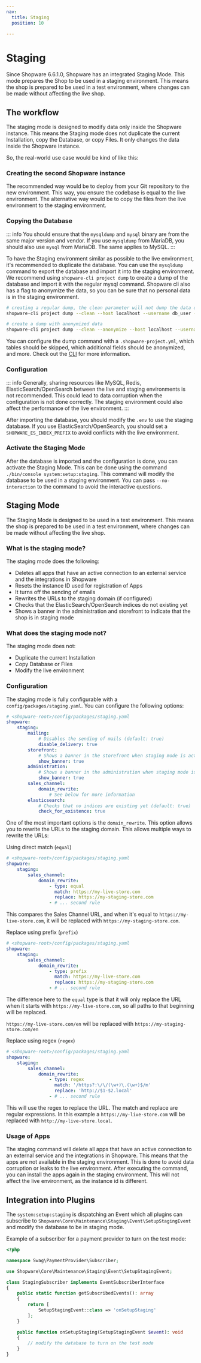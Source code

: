 ```yaml
---
nav:
  title: Staging
  position: 10

---
```


# Staging

Since Shopware 6.6.1.0, Shopware has an integrated Staging Mode. This mode prepares the Shop to be used in a staging environment. This means the shop is prepared to be used in a test environment, where changes can be made without affecting the live shop.

## The workflow

The staging mode is designed to modify data only inside the Shopware instance. This means the Staging mode does not duplicate the current Installation, copy the Database, or copy Files. It only changes the data inside the Shopware instance.

So, the real-world use case would be kind of like this:

### Creating the second Shopware instance

The recommended way would be to deploy from your Git repository to the new environment. This way, you ensure the codebase is equal to the live environment. The alternative way would be to copy the files from the live environment to the staging environment.

### Copying the Database
::: info
You should ensure that the `mysqldump` and `mysql` binary are from the same major version and vendor. If you use `mysqldump` from MariaDB, you should also use `mysql` from MariaDB. The same applies to MySQL.
:::

To have the Staging environment similar as possible to the live environment, it's recommended to duplicate the database. You can use the `mysqldump` command to export the database and import it into the staging environment. 
We recommend using `shopware-cli project dump` to create a dump of the database and import it with the regular mysql command. Shopware cli also has a flag to anonymize the data, so you can be sure that no personal data is in the staging environment.

```bash
# creating a regular dump, the clean parameter will not dump the data of cart table
shopware-cli project dump --clean --host localhost --username db_user --password db_pass --output shop.sql shopware

# create a dump with anonymized data
shopware-cli project dump --clean --anonymize --host localhost --username db_user --password db_pass --output shop.sql shopware
```

You can configure the dump command with a `.shopware-project.yml`, which tables should be skipped, which additional fields should be anonymized, and more. Check out the [CLI](https://sw-cli.fos.gg/commands/project/#shopware-cli-project-dump-database) for more information.

### Configuration
::: info
Generally, sharing resources like MySQL, Redis, ElasticSearch/OpenSearch between the live and staging environments is not recommended. This could lead to data corruption when the configuration is not done correctly. The staging environment could also affect the performance of the live environment.
:::

After importing the database, you should modify the `.env` to use the staging database. If you use ElasticSearch/OpenSearch, you should set a `SHOPWARE_ES_INDEX_PREFIX` to avoid conflicts with the live environment.

### Activate the Staging Mode

After the database is imported and the configuration is done, you can activate the Staging Mode. This can be done using the command `./bin/console system:setup:staging`. This command will modify the database to be used in a staging environment. You can pass `--no-interaction` to the command to avoid the interactive questions.

## Staging Mode

The Staging Mode is designed to be used in a test environment. This means the shop is prepared to be used in a test environment, where changes can be made without affecting the live shop.

### What is the staging mode?

The staging mode does the following:

- Deletes all apps that have an active connection to an external service and the integrations in Shopware
- Resets the instance ID used for registration of Apps
- It turns off the sending of emails
- Rewrites the URLs to the staging domain (if configured)
- Checks that the ElasticSearch/OpenSearch indices do not existing yet
- Shows a banner in the administration and storefront to indicate that the shop is in staging mode

### What does the staging mode not?

The staging mode does not:

- Duplicate the current Installation
- Copy Database or Files
- Modify the live environment

### Configuration

The staging mode is fully configurable with a `config/packages/staging.yaml`. You can configure the following options:

```yaml
# <shopware-root>/config/packages/staging.yaml
shopware:
    staging:
        mailing:
            # Disables the sending of mails (default: true)
            disable_delivery: true
        storefront:
            # Shows a banner in the storefront when staging mode is active (default: true)
            show_banner: true
        administration:
            # Shows a banner in the administration when staging mode is active (default: true)
            show_banner: true
        sales_channel:
            domain_rewrite:
                # See below for more information
        elasticsearch:
            # Checks that no indices are existing yet (default: true)
            check_for_existence: true
```

One of the most important options is the `domain_rewrite`. This option allows you to rewrite the URLs to the staging domain. This allows multiple ways to rewrite the URLs:

Using direct match (`equal`)


```yaml
# <shopware-root>/config/packages/staging.yaml
shopware:
    staging:
        sales_channel:
            domain_rewrite:
                - type: equal
                  match: https://my-live-store.com
                  replace: https://my-staging-store.com
                - # ... second rule
```

This compares the Sales Channel URL, and when it's equal to `https://my-live-store.com`, it will be replaced with `https://my-staging-store.com`.

Replace using prefix (`prefix`)

```yaml
# <shopware-root>/config/packages/staging.yaml
shopware:
    staging:
        sales_channel:
            domain_rewrite:
                - type: prefix
                  match: https://my-live-store.com
                  replace: https://my-staging-store.com
                - # ... second rule
```

The difference here to the `equal` type is that it will only replace the URL when it starts with `https://my-live-store.com`, so all paths to that beginning will be replaced.

`https://my-live-store.com/en` will be replaced with `https://my-staging-store.com/en`

Replace using regex (`regex`)

```yaml
# <shopware-root>/config/packages/staging.yaml
shopware:
    staging:
        sales_channel:
            domain_rewrite:
                - type: regex
                  match: '/https?:\/\/(\w+)\.(\w+)$/m'
                  replace: 'http://$1-$2.local'
                - # ... second rule
```

This will use the regex to replace the URL. The match and replace are regular expressions. In this example a `https://my-live-store.com` will be replaced with `http://my-live-store.local`.

### Usage of Apps

The staging command will delete all apps that have an active connection to an external service and the integrations in Shopware. This means that the apps are not available in the staging environment. This is done to avoid data corruption or leaks to the live environment. After executing the command, you can install the apps again in the staging environment. This will not affect the live environment, as the instance id is different.

## Integration into Plugins

The `system:setup:staging` is dispatching an Event which all plugins can subscribe to `Shopware\Core\Maintenance\Staging\Event\SetupStagingEvent` and modify the database to be in staging mode.

Example of a subscriber for a payment provider to turn on the test mode:

```php
<?php

namespace Swag\PaymentProvider\Subscriber;

use Shopware\Core\Maintenance\Staging\Event\SetupStagingEvent;

class StagingSubscriber implements EventSubscriberInterface
{
    public static function getSubscribedEvents(): array
    {
        return [
            SetupStagingEvent::class => 'onSetupStaging'
        ];
    }

    public function onSetupStaging(SetupStagingEvent $event): void
    {
        // modify the database to turn on the test mode
    }
}
```

